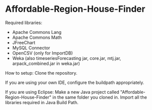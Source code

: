 # Affordable-Region-House-Finder
Required libraries:
- Apache Commons Lang
- Apache Commons Math
- JFreeChart
- MySQL Connector
- OpenCSV (only for ImportDB)
- Weka (also timeseriesForecasting jar, core.jar, mtj.jar, arpack_combined.jar in weka.jar)

How to setup:
Clone the repository.

If you are using your own IDE, configure the buildpath appropriately.

If you are using Eclipse:
Make a new Java project called "Affordable-Region-House-Finder" in the same folder you cloned in.
Import all the libraries required in Java Build Path.
